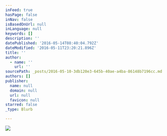 ```yaml
---
inFeed: true
hasPage: false
inNav: false
isBasedOnUrl: null
inLanguage: null
keywords: []
description: ''
datePublished: '2016-05-14T08:40:04.792Z'
dateModified: '2016-05-11T23:20:21.896Z'
title: ''
author:
  - name: ''
    url: ''
sourcePath: _posts/2016-05-10-3db120e3-645b-40ae-a4ba-86148b7196cc.md
authors: []
publisher:
  name: null
  domain: null
  url: null
  favicon: null
starred: false
_type: Blurb

---
```

![](https://the-grid-user-content.s3-us-west-2.amazonaws.com/5c3c06b2-df55-411a-adfc-e255067be9d8.jpg)